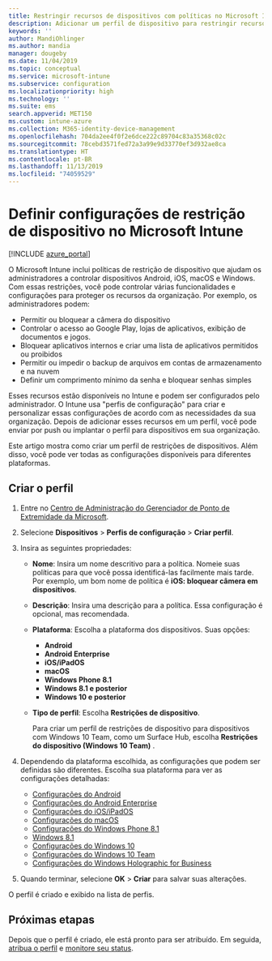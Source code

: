```yaml
---
title: Restringir recursos de dispositivos com políticas no Microsoft Intune – Microsoft Azure | Microsoft Docs
description: Adicionar um perfil de dispositivo para restringir recursos em dispositivos Android, macOS, iOS, iPadOS, Windows Phone e Windows 10 no Microsoft Intune
keywords: ''
author: MandiOhlinger
ms.author: mandia
manager: dougeby
ms.date: 11/04/2019
ms.topic: conceptual
ms.service: microsoft-intune
ms.subservice: configuration
ms.localizationpriority: high
ms.technology: ''
ms.suite: ems
search.appverid: MET150
ms.custom: intune-azure
ms.collection: M365-identity-device-management
ms.openlocfilehash: 704da2ee4f0f2e6dce222c89704c83a35368c02c
ms.sourcegitcommit: 78cebd3571fed72a3a99e9d33770ef3d932ae8ca
ms.translationtype: HT
ms.contentlocale: pt-BR
ms.lasthandoff: 11/13/2019
ms.locfileid: "74059529"
---
```

# <a name="configure-device-restriction-settings-in-microsoft-intune"></a>Definir configurações de restrição de dispositivo no Microsoft Intune

[!INCLUDE [azure_portal](../includes/azure_portal.md)]

O Microsoft Intune inclui políticas de restrição de dispositivo que ajudam os administradores a controlar dispositivos Android, iOS, macOS e Windows. Com essas restrições, você pode controlar várias funcionalidades e configurações para proteger os recursos da organização. Por exemplo, os administradores podem:

- Permitir ou bloquear a câmera do dispositivo
- Controlar o acesso ao Google Play, lojas de aplicativos, exibição de documentos e jogos.
- Bloquear aplicativos internos e criar uma lista de aplicativos permitidos ou proibidos
- Permitir ou impedir o backup de arquivos em contas de armazenamento e na nuvem
- Definir um comprimento mínimo da senha e bloquear senhas simples

Esses recursos estão disponíveis no Intune e podem ser configurados pelo administrador. O Intune usa "perfis de configuração" para criar e personalizar essas configurações de acordo com as necessidades da sua organização. Depois de adicionar esses recursos em um perfil, você pode enviar por push ou implantar o perfil para dispositivos em sua organização.

Este artigo mostra como criar um perfil de restrições de dispositivos. Além disso, você pode ver todas as configurações disponíveis para diferentes plataformas.

## <a name="create-the-profile"></a>Criar o perfil

1. Entre no [Centro de Administração do Gerenciador de Ponto de Extremidade da Microsoft](https://go.microsoft.com/fwlink/?linkid=2109431).
2. Selecione **Dispositivos** > **Perfis de configuração** > **Criar perfil**.
3. Insira as seguintes propriedades:

    - **Nome**: Insira um nome descritivo para a política. Nomeie suas políticas para que você possa identificá-las facilmente mais tarde. Por exemplo, um bom nome de política é **iOS: bloquear câmera em dispositivos**.
    - **Descrição**: Insira uma descrição para a política. Essa configuração é opcional, mas recomendada.
    - **Plataforma**: Escolha a plataforma dos dispositivos. Suas opções:  

        - **Android**
        - **Android Enterprise**
        - **iOS/iPadOS**
        - **macOS**
        - **Windows Phone 8.1**
        - **Windows 8.1 e posterior**
        - **Windows 10 e posterior**

    - **Tipo de perfil**: Escolha **Restrições de dispositivo**.

        Para criar um perfil de restrições de dispositivo para dispositivos com Windows 10 Team, como um Surface Hub, escolha **Restrições do dispositivo (Windows 10 Team)** .

4. Dependendo da plataforma escolhida, as configurações que podem ser definidas são diferentes. Escolha sua plataforma para ver as configurações detalhadas:

    - [Configurações do Android](../device-restrictions-android.md)
    - [Configurações do Android Enterprise](../device-restrictions-android-for-work.md)
    - [Configurações do iOS/iPadOS](device-restrictions-ios.md)
    - [Configurações do macOS](device-restrictions-macos.md)
    - [Configurações do Windows Phone 8.1](device-restrictions-windows-phone-8-1.md)
    - [Windows 8.1](device-restrictions-windows-8-1.md)
    - [Configurações do Windows 10](device-restrictions-windows-10.md)
    - [Configurações do Windows 10 Team](device-restrictions-windows-10-teams.md)
    - [Configurações do Windows Holographic for Business](device-restrictions-windows-holographic.md)

5. Quando terminar, selecione **OK** > **Criar** para salvar suas alterações.

O perfil é criado e exibido na lista de perfis.

## <a name="next-steps"></a>Próximas etapas

Depois que o perfil é criado, ele está pronto para ser atribuído. Em seguida, [atribua o perfil](../device-profile-assign.md) e [monitore seu status](../device-profile-monitor.md).

<!--  Removing image as part of design review; retaining source until we known the disposition.

## Example of device restriction settings

In this high-level example, you'll create a device restriction policy that blocks the use of the built-in camera app on Android devices.

![How to disable the camera on Android devices](./media/device-restrictions-configure/disable-android-camera.png)

-->
